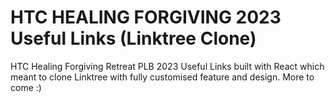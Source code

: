 # HTC HEALING FORGIVING 2023 Useful Links (Linktree Clone)

HTC Healing Forgiving Retreat PLB 2023 Useful Links built with React which meant to clone Linktree with fully customised feature and design. More to come :)
